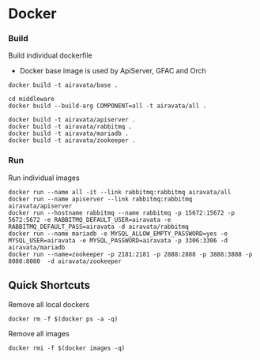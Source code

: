 # Docker

### Build 
Build individual dockerfile
- Docker base image is used by ApiServer, GFAC and Orch

```
docker build -t airavata/base .

cd middleware
docker build --build-arg COMPONENT=all -t airavata/all . 

docker build -t airavata/apiserver .
docker build -t airavata/rabbitmq .
docker build -t airavata/mariadb .
docker build -t airavata/zookeeper .
```
### Run
Run individual images
```
docker run --name all -it --link rabbitmq:rabbitmq airavata/all
docker run --name apiserver --link rabbitmq:rabbitmq airavata/apiserver 
docker run --hostname rabbitmq --name rabbitmq -p 15672:15672 -p 5672:5672 -e RABBITMQ_DEFAULT_USER=airavata -e RABBITMQ_DEFAULT_PASS=airavata -d airavata/rabbitmq
docker run --name mariadb -e MYSQL_ALLOW_EMPTY_PASSWORD=yes -e MYSQL_USER=airavata -e MYSQL_PASSWORD=airavata -p 3306:3306 -d airavata/mariadb
docker run --name=zookeeper -p 2181:2181 -p 2888:2888 -p 3888:3888 -p 8080:8080  -d airavata/zookeeper

```

## Quick Shortcuts
Remove all local dockers
```
docker rm -f $(docker ps -a -q)
```
Remove all images
```
docker rmi -f $(docker images -q)
```
